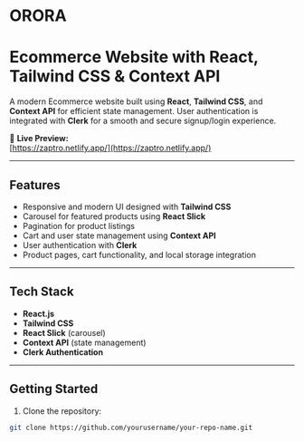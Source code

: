 # ORORA
# Ecommerce Website with React, Tailwind CSS & Context API

A modern Ecommerce website built using **React**, **Tailwind CSS**, and **Context API** for efficient state management. User authentication is integrated with **Clerk** for a smooth and secure signup/login experience.  

🚀 **Live Preview:**  
[https://zaptro.netlify.app/](https://zaptro.netlify.app/)

---

## Features

- Responsive and modern UI designed with **Tailwind CSS**  
- Carousel for featured products using **React Slick**  
- Pagination for product listings  
- Cart and user state management using **Context API**  
- User authentication with **Clerk**  
- Product pages, cart functionality, and local storage integration  

---

## Tech Stack

- **React.js**  
- **Tailwind CSS**  
- **React Slick** (carousel)  
- **Context API** (state management)  
- **Clerk Authentication**  

---

## Getting Started

1. Clone the repository:

```bash
git clone https://github.com/yourusername/your-repo-name.git

